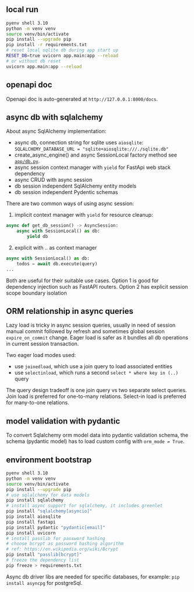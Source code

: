 ## local run

```sh
pyenv shell 3.10
python -m venv venv
source venv/bin/activate
pip install --upgrade pip
pip install -r requirements.txt
# reset local sqlite db during app start up
RESET_DB=true uvicorn app.main:app --reload
# or without db reset
uvicorn app.main:app --reload
```

## openapi doc

Openapi doc is auto-generated at `http://127.0.0.1:8000/docs`.

## async db with sqlalchemy

About async SqlAlchemy implementation:

- async db, connection string for sqlite uses `aiosqlite`:
  `SQLALCHEMY_DATABASE_URL = "sqlite+aiosqlite:///./sqlite.db"`
- create_async_engine() and async SessionLocal factory method
  see [`app/db.py`](./app/db.py).
- async session context manager with `yield` for FastApi web stack dependency
- async CRUD with async session
- db session independent SqlAlchemy entity models
- db session independent Pydentic schemas

There are two common ways of using async session:

1) implicit context manager with `yield` for resource cleanup:

```python
async def get_db_session() -> AsyncSession:
    async with SessionLocal() as db:
        yield db
```

2) explicit with .. as context manager

```python
async with SessionLocal() as db:
    todos = await db.execute(query)
...
```

Both are useful for their suitable use cases.
Option 1 is good for dependency injection such as FastAPI routers.
Option 2 has explicit session scope boundary isolation

## ORM relationship in async queries

Lazy load is tricky in async session queries, usually in need of session
manual commit followed by refresh and sometimes global
session `expire_on_commit`
change.
Eager load is safer as it bundles all db operations in current session
transaction.

Two eager load modes used:

- use `joinedload`, which use a join query to load associated entities
- use `selectinload`, which runs a second `select * where key in (..)` query

The query design tradeoff is one join query vs two separate select queries.
Join load is preferred for one-to-many relations.
Select-in load is preferred for many-to-one relations.

## model validation with pydantic

To convert Sqlalchemy orm model data into pydantic validation schema,
the schema (pydantic model) has to load custom config with `orm_mode = True`.

## environment bootstrap

```sh
pyenv shell 3.10
python -m venv venv
source venv/bin/activate
pip install --upgrade pip
# use sqlalchemy for data models
pip install sqlalchemy
# install async support for sqlalchemy, it includes greenlet
pip install "sqlalchemy[asyncio]"
pip install aiosqlite
pip install fastapi
pip install pydantic "pydantic[email]"
pip install uvicorn
# install passlib for password hashing
# choose bcrypt as password hashing algorithm
# ref: https://en.wikipedia.org/wiki/Bcrypt
pip install "passlib[bcrypt]"
# freeze the dependency list
pip freeze > requirements.txt
```

Async db driver libs are needed for specific databases, for example:
`pip install asyncpg` for postgreSql.

